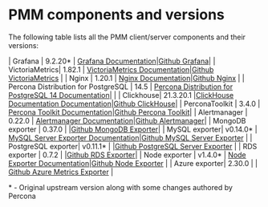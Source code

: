 # PMM components and versions

The following table lists all the PMM client/server components and their versions:

| Grafana  | 9.2.20*    | [Grafana Documentation](https://grafana.com/docs/grafana/latest/)|[Github Grafana](https://github.com/percona-platform/grafana)|
| VictoriaMetrics| 1.82.1    | [VictoriaMetrics Documentation](https://docs.victoriametrics.com/)|[Github VictoriaMetrics](https://github.com/VictoriaMetrics/VictoriaMetrics)    |
| Nginx    | 1.20.1 | [Nginx Documentation](http://nginx.org/en/docs/)|[Github Nginx](https://github.com/nginx/nginx-releases)                                                    |
| Percona Distribution for PostgreSQL  | 14.5    | [Percona Distribution for PostgreSQL 14 Documentation](https://www.percona.com/doc/postgresql/LATEST/index.html)|              |
| Clickhouse| 21.3.20.1 |[ClickHouse Documentation Documentation](https://clickhouse.com/docs/en/)|[Github ClickHouse](https://github.com/ClickHouse/ClickHouse)|
| PerconaToolkit  | 3.4.0    | [Percona Toolkit Documentation](https://www.percona.com/doc/percona-toolkit/3.0/index.html)|[Github Percona Toolkit](https://github.com/percona/percona-toolkit)|
| Alertmanager  | 0.22.0   | [Alertmanager Documentation](https://prometheus.io/docs/alerting/latest/alertmanager/)|[Github Alertmanager](https://github.com/prometheus/alertmanager)|
| MongoDB exporter  | 0.37.0    | |[Github MongoDB Exporter](https://github.com/percona/mongodb_exporter)|
| MySQL exporter| v0.14.0*   | [MySQL Server Exporter Documentation](https://grafana.com/oss/prometheus/exporters/mysql-exporter/)|[Github MySQL Server Exporter](https://github.com/percona/mysqld_exporter)    |
| PostgreSQL exporter| v0.11.1*   |            |[Github PostgreSQL Server Exporter](https://github.com/percona/postgres_exporter)    |
| RDS exporter  | 0.7.2    | |[Github RDS Exporter](https://github.com/percona/rds_exporter)|
| Node exporter | v1.4.0*  | [Node Exporter Documentation](https://prometheus.io/docs/guides/node-exporter/)|[Github Node Exporter](https://github.com/percona/node_exporter)    |
| Azure exporter| 2.30.0   |            | [Github Azure Metrics Exporter](https://github.com/percona/azure_metrics_exporter)    |

\* - Original upstream version along with some changes authored by Percona
